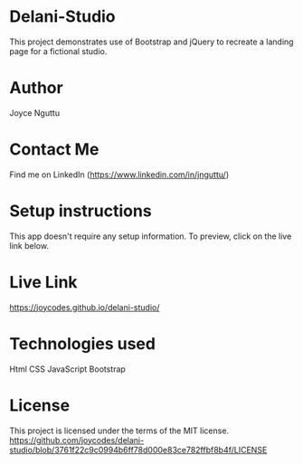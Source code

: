 # Delani-Studio
This project demonstrates use of Bootstrap and jQuery to recreate a landing page for a fictional studio.

# Author
Joyce Nguttu

# Contact Me
Find me on LinkedIn (https://www.linkedin.com/in/jnguttu/)

# Setup instructions
This app doesn't require any setup information. To preview, click on the live link below.

# Live Link
https://joycodes.github.io/delani-studio/

# Technologies used
Html
CSS
JavaScript
Bootstrap

# License
This project is licensed under the terms of the MIT license.
https://github.com/joycodes/delani-studio/blob/3761f22c9c0994b6ff78d000e83ce782ffbf8b4f/LICENSE


